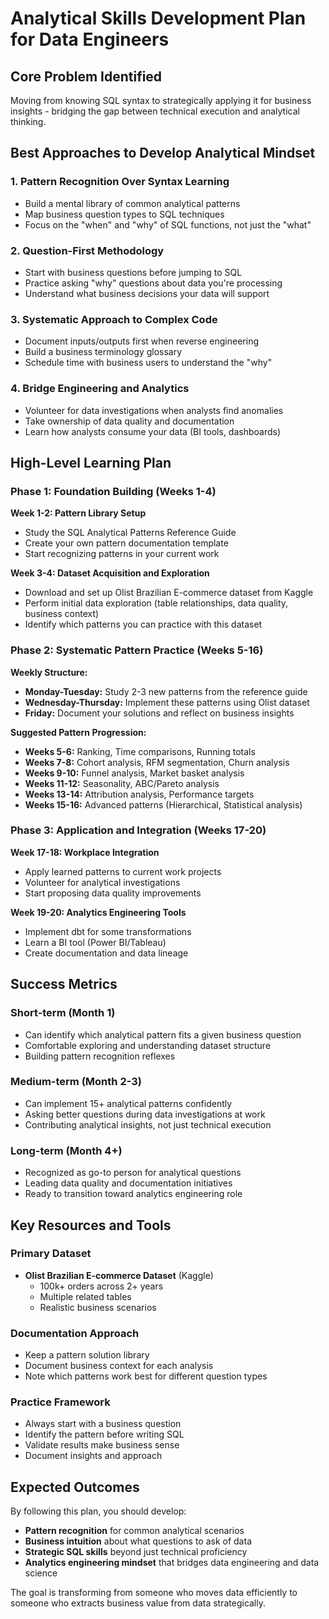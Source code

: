 # Analytical Skills Development Plan for Data Engineers

## **Core Problem Identified**
Moving from knowing SQL syntax to strategically applying it for business insights - bridging the gap between technical execution and analytical thinking.

## **Best Approaches to Develop Analytical Mindset**

### **1. Pattern Recognition Over Syntax Learning**
- Build a mental library of common analytical patterns
- Map business question types to SQL techniques
- Focus on the "when" and "why" of SQL functions, not just the "what"

### **2. Question-First Methodology**
- Start with business questions before jumping to SQL
- Practice asking "why" questions about data you're processing
- Understand what business decisions your data will support

### **3. Systematic Approach to Complex Code**
- Document inputs/outputs first when reverse engineering
- Build a business terminology glossary
- Schedule time with business users to understand the "why"

### **4. Bridge Engineering and Analytics**
- Volunteer for data investigations when analysts find anomalies  
- Take ownership of data quality and documentation
- Learn how analysts consume your data (BI tools, dashboards)

## **High-Level Learning Plan**

### **Phase 1: Foundation Building (Weeks 1-4)**

**Week 1-2: Pattern Library Setup**
- Study the SQL Analytical Patterns Reference Guide
- Create your own pattern documentation template
- Start recognizing patterns in your current work

**Week 3-4: Dataset Acquisition and Exploration**  
- Download and set up Olist Brazilian E-commerce dataset from Kaggle
- Perform initial data exploration (table relationships, data quality, business context)
- Identify which patterns you can practice with this dataset

### **Phase 2: Systematic Pattern Practice (Weeks 5-16)**

**Weekly Structure:**
- **Monday-Tuesday:** Study 2-3 new patterns from the reference guide
- **Wednesday-Thursday:** Implement these patterns using Olist dataset
- **Friday:** Document your solutions and reflect on business insights

**Suggested Pattern Progression:**
- **Weeks 5-6:** Ranking, Time comparisons, Running totals
- **Weeks 7-8:** Cohort analysis, RFM segmentation, Churn analysis  
- **Weeks 9-10:** Funnel analysis, Market basket analysis
- **Weeks 11-12:** Seasonality, ABC/Pareto analysis
- **Weeks 13-14:** Attribution analysis, Performance targets
- **Weeks 15-16:** Advanced patterns (Hierarchical, Statistical analysis)

### **Phase 3: Application and Integration (Weeks 17-20)**

**Week 17-18: Workplace Integration**
- Apply learned patterns to current work projects
- Volunteer for analytical investigations
- Start proposing data quality improvements

**Week 19-20: Analytics Engineering Tools**
- Implement dbt for some transformations
- Learn a BI tool (Power BI/Tableau)
- Create documentation and data lineage

## **Success Metrics**

### **Short-term (Month 1)**
- Can identify which analytical pattern fits a given business question
- Comfortable exploring and understanding dataset structure
- Building pattern recognition reflexes

### **Medium-term (Month 2-3)**
- Can implement 15+ analytical patterns confidently
- Asking better questions during data investigations at work
- Contributing analytical insights, not just technical execution

### **Long-term (Month 4+)**
- Recognized as go-to person for analytical questions
- Leading data quality and documentation initiatives
- Ready to transition toward analytics engineering role

## **Key Resources and Tools**

### **Primary Dataset**
- **Olist Brazilian E-commerce Dataset** (Kaggle)
  - 100k+ orders across 2+ years
  - Multiple related tables
  - Realistic business scenarios

### **Documentation Approach**
- Keep a pattern solution library
- Document business context for each analysis
- Note which patterns work best for different question types

### **Practice Framework**
- Always start with a business question
- Identify the pattern before writing SQL
- Validate results make business sense
- Document insights and approach

## **Expected Outcomes**

By following this plan, you should develop:
- **Pattern recognition** for common analytical scenarios
- **Business intuition** about what questions to ask of data
- **Strategic SQL skills** beyond just technical proficiency  
- **Analytics engineering mindset** that bridges data engineering and data science

The goal is transforming from someone who moves data efficiently to someone who extracts business value from data strategically.
